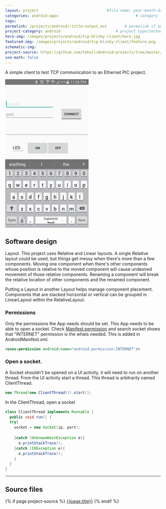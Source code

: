 ```yaml
---
layout: project                               #file name: year-month-day-title.md
categories: android-apps                                   # category
tags:
permalink: /projects/android/:title:output_ext        # permalink if any
project-category: android                         # project type/technology used
hero-img: /images/projects/android/tcp-blinky-client/hero.jpg
featured-img: /images/projects/android/tcp-blinky-client/feature.png        # featured image if any
schematic-img:
project-source: https://github.com/tahull/Android-projects/tree/master/TCP-Blinky                               # sources
use-math: false
---
```



A simple client to test TCP communication to an Ethernet PIC project.

<img src="/images/projects/android/tcp-blinky-client/slide-show.gif" class="img-fluid"/>

## Software design
Layout. This project uses Relative and Linear layouts. A single Relative layout could be used, but things get messy when there's more than a few components. Moving one component when there's other components whose position is relative to the moved component will cause undesired movement of those relative components. Renaming a component will break the relative location of other components and the renamed component.

Putting a Layout in another Layout helps manage component placement. Components that are stacked horizontal or vertical can be grouped in LinearLayout within the RelativeLayout.

### Permissions
Only the permissions the App needs should be set. This App needs to be able to open a socket. Check [Manifest.permission](https://developer.android.com/reference/android/Manifest.permission.html) and search socket shows that "INTERNET" permission is the whats needed. This is added in AndroidManifest.xml.

```xml
<uses-permission android:name="android.permission.INTERNET"/>
```

### Open a socket.
A Socket shouldn't be opened on a UI activity, it will need to run on another thread. From the UI activity start a thread. This thread is arbitrarily named ClientThread.

```java
new Thread(new ClientThread()).start();
```

In the ClientThread, open a socket
```java
class ClientThread implements Runnable {
  public void run() {      
  try{
    socket = new Socket(ip, port);

    }catch (UnknownHostException e){
      e.printStackTrace();
    }catch (IOException e){
      e.printStackTrace();
    }
  }
}
```


---
## Source files
{% if page.project-source %}
  <a href="{{ page.project-source }}">{{page.title}}</a>
{% endif %}
